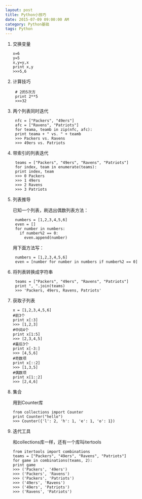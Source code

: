 ```yaml
---
layout: post
title: Python小技巧
date: 2015-07-09 09:00:00 AM
category: Python基础
tags: Python
---
```

1.  交换变量

        x=6
        y=5
        x,y=y,x
        print x,y
        >>>5,6

2. 计算技巧

        # 2的5次方
        print 2**5
        >>>32

3. 两个列表同时迭代

        nfc = ["Packers", "49ers"]
        afc = ["Ravens", "Patriots"]
        for teama, teamb in zip(nfc, afc):
        print teama + " vs. " + teamb
        >>> Packers vs. Ravens
        >>> 49ers vs. Patriots

4. 带索引的列表迭代

        teams = ["Packers", "49ers", "Ravens", "Patriots"]
        for index, team in enumerate(teams):
        print index, team
        >>> 0 Packers
        >>> 1 49ers
        >>> 2 Ravens
        >>> 3 Patriots

5. 列表推导

    已知一个列表，刷选出偶数列表方法：

        numbers = [1,2,3,4,5,6]
        even = []
        for number in numbers:
          if number%2 == 0:
            even.append(number)

    用下面方法写：

        numbers = [1,2,3,4,5,6]
        even = [number for number in numbers if number%2 == 0]  

6. 将列表转换成字符串

        teams = ["Packers", "49ers", "Ravens", "Patriots"]
        print ", ".join(teams)
        >>> 'Packers, 49ers, Ravens, Patriots'

7.  获取子列表

        x = [1,2,3,4,5,6]
        #前3个
        print x[:3]
        >>> [1,2,3]
        #中间4个
        print x[1:5]
        >>> [2,3,4,5]
        #最后3个
        print x[-3:]
        >>> [4,5,6]
        #奇数项
        print x[::2]
        >>> [1,3,5]
        #偶数项
        print x[1::2]
        >>> [2,4,6]

8.  集合

    用到Counter库

        from collections import Counter
        print Counter("hello")
        >>> Counter({'l': 2, 'h': 1, 'e': 1, 'o': 1})

9.  迭代工具

    和collections库一样，还有一个库叫itertools

        from itertools import combinations
        teams = ["Packers", "49ers", "Ravens", "Patriots"]
        for game in combinations(teams, 2):
        print game
        >>> ('Packers', '49ers')
        >>> ('Packers', 'Ravens')
        >>> ('Packers', 'Patriots')
        >>> ('49ers', 'Ravens')
        >>> ('49ers', 'Patriots')
        >>> ('Ravens', 'Patriots')
